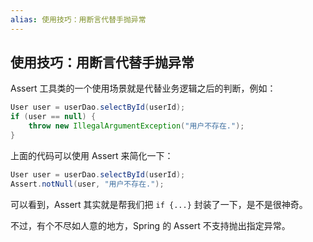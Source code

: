 ```yaml
---
alias: 使用技巧：用断言代替手抛异常
---
```


## 使用技巧：用断言代替手抛异常

Assert 工具类的一个使用场景就是代替业务逻辑之后的判断，例如：

```java
User user = userDao.selectById(userId);
if (user == null) {
    throw new IllegalArgumentException("用户不存在.");
}
```

上面的代码可以使用 Assert 来简化一下：

```java
User user = userDao.selectById(userId);
Assert.notNull(user, "用户不存在.");
```

可以看到，Assert 其实就是帮我们把 `if {...}` 封装了一下，是不是很神奇。

不过，有个不尽如人意的地方，Spring 的 Assert 不支持抛出指定异常。
